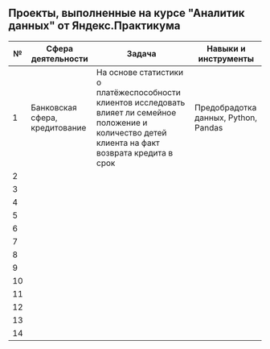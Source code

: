 ## Проекты, выполненные на курсе "Аналитик данных" от Яндекс.Практикума

|  № |  Сфера деятельности |  Задача | Навыки и инструменты  |
|---|---|---|---|
| 1  | Банковская сфера, кредитование  | На основе статистики о платёжеспособности клиентов исследовать влияет ли семейное положение и количество детей клиента на факт возврата кредита в срок  | Предобрадотка данных, Python, Pandas  | 
| 2 |   |   |   | 
| 3  |   |   |   | 
| 4  |   |   |   |
| 5  |   |   |   |
| 6  |   |   |   |
| 7  |   |   |   |
| 8  |   |   |   |
| 9  |   |   |   |
| 10  |   |   |   |
| 11  |   |   |   |
| 12  |   |   |   |
| 13  |   |   |   |
| 14  |   |   |   |
